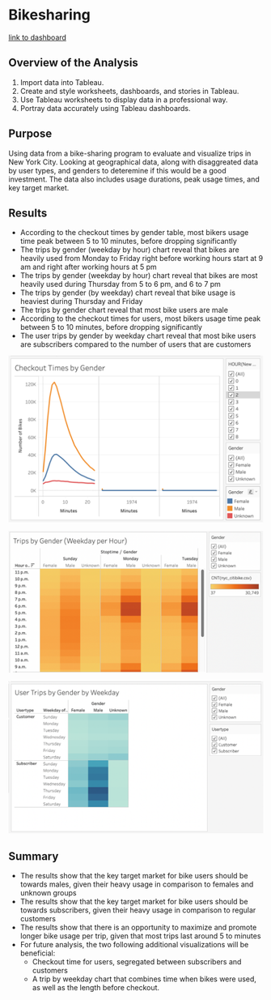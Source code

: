 # Bikesharing

[link to dashboard](https://public.tableau.com/app/profile/sheela.tookhy)

## Overview of the Analysis
  1.  Import data into Tableau.
  2.  Create and style worksheets, dashboards, and stories in Tableau.
  3.  Use Tableau worksheets to display data in a professional way.
  4.  Portray data accurately using Tableau dashboards.

## Purpose

   Using data from a bike-sharing program to evaluate and visualize trips in New York City. Looking at geographical data, along with disaggreated data by user types, and genders to deteremine if this would be a good investment. The data also includes usage durations, peak usage times, and key target market. 

## Results

  *   According to the checkout times by gender table, most bikers usage time peak between 5 to 10 minutes, before dropping significantly
  *   The trips by gender (weekday by hour) chart reveal that bikes are heavily used from Monday to Friday right before working hours start at 9 am and right after working hours at 5 pm
  *   The trips by gender (weekday by hour) chart reveal that bikes are most heavily used during Thursday from 5 to 6 pm, and 6 to 7 pm
  *   The trips by gender (by weekday) chart reveal that bike usage is heaviest during Thursday and Friday
  *   The trips by gender chart reveal that most bike users are male
  *   According to the checkout times for users, most bikers usage time peak between 5 to 10 minutes, before dropping significantly
  *   The user trips by gender by weekday chart reveal that most bike users are subscribers compared to the number of users that are customers

![This is an image](https://github.com/Stookhy/Bikesharing/blob/main/Checkout%20Times%20by%20Gender.png?raw=true)

![This is an image](https://github.com/Stookhy/Bikesharing/blob/main/Trips%20by%20Gender%20(Weekday%20per%20Hour).png?raw=true)

![This is an image](https://github.com/Stookhy/Bikesharing/blob/main/User%20Trips%20by%20Gender%20by%20Weekday.png?raw=true)

## Summary

  *   The results show that the key target market for bike users should be towards males, given their heavy usage in comparison to females and unknown groups
  *   The results show that the key target market for bike users should be towards subscribers, given their heavy usage in comparison to regular customers
  *   The results show that there is an opportunity to maximize and promote longer bike usage per trip, given that most trips last around 5 to minutes
  *   For future analysis, the two following additional visualizations will be beneficial:
        *   Checkout time for users, segregated between subscribers and customers
        *   A trip by weekday chart that combines time when bikes were used, as well as the length before checkout.

